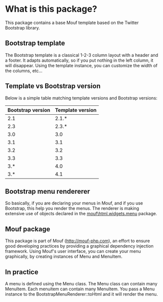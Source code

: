 What is this package?
=====================

This package contains a base Mouf template based on the Twitter Bootstrap library.

Bootstrap template
------------------

The Bootstrap template is a classical 1-2-3 column layout with a header and a footer.
It adapts automatically, so if you put nothing in the left column, it will disappear.
Using the template instance, you can customize the width of the columns, etc...

Template vs Bootstrap version
-----------------------------

Below is a simple table matching template versions and Bootstrap versions:

Bootstrap version | Template version
------------------|------------------
2.1               | 2.1.*
2.3               | 2.3.*
3.0               | 3.0
3.1               | 3.1
3.2               | 3.2
3.3               | 3.3
3.*               | 4.0
3.*               | 4.1

Bootstrap menu rendererer
-------------------------

So basically, if you are declaring your menus in Mouf, and if you use Bootstrap, this help you render the menus.
The renderer is making extensive use of objects declared in the [mouf\html.widgets.menu](https://github.com/thecodingmachine/html.widgets.menu) package.

Mouf package
------------

This package is part of Mouf (http://mouf-php.com), an effort to ensure good developing practices by providing a graphical dependency injection framework.
Using Mouf's user interface, you can create your menu graphically, by creating instances of Menu and MenuItem.

In practice
-----------

A menu is defined using the Menu class.
The Menu class can contain many MenuItem. Each menuitem can contain many MenuItem.
You pass a Menu instance to the BootstrapMenuRenderer::toHtml and it will render the menu. 
